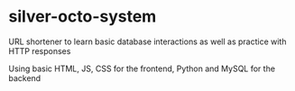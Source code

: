 # silver-octo-system
URL shortener to learn basic database interactions as well as practice with HTTP responses

Using basic HTML, JS, CSS for the frontend, Python and MySQL for the backend
